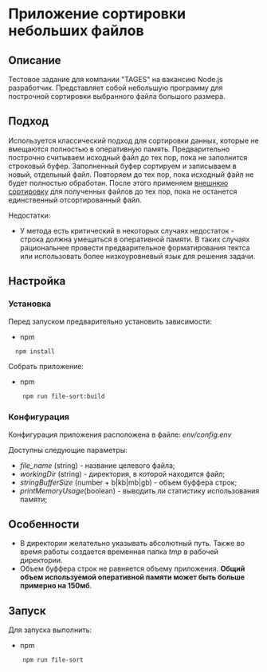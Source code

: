 # Приложение сортировки небольших файлов

## Описание

Тестовое задание для компании "TAGES" на вакансию Node.js разработчик. Представляет собой небольшую программу для построчной сортировки выбранного файла большого размера.

## Подход

Используется классический подход для сортировки данных, которые не вмещаются полностью в оперативную память. Предварительно построчно считываем исходный файл до тех пор, пока не заполнится строковый буфер. Заполненный буфер сортируем и записываем в новый, отдельный файл. Повторяем до тех пор, пока исходный файл не будет полностью обработан. После этого применяем [внешнюю сортировку](https://ru.wikipedia.org/wiki/%D0%92%D0%BD%D0%B5%D1%88%D0%BD%D1%8F%D1%8F_%D1%81%D0%BE%D1%80%D1%82%D0%B8%D1%80%D0%BE%D0%B2%D0%BA%D0%B0) для полученных файлов до тех пор, пока не останется единственный отсортированный файл.

Недостатки:

- У метода есть критический в некоторых случаях недостаток - строка должна умещаться в оперативной памяти. В таких случаях рациональнее провести предварительное форматирования тектса или использовать более низкоуровневый язык для решения задачи.

## Настройка

### Установка

Перед запуском предварительно установить зависимости:

- npm

```sh
  npm install
```

Собрать приложение:

- npm

```sh
    npm run file-sort:build
```

### Конфигурация

Конфигурация приложения расположена в файле:
_env/config.env_

Доступны следующие параметры:

- _file_name_ (string) - название целевого файла;
- _workingDir_ (string) - директория, в которой находится файл;
- _stringBufferSize_ (number + b|kb|mb|gb) - объем буффера строк;
- _printMemoryUsage_(boolean) - выводить ли статистику использования памяти;

## Особенности

- В директории желательно указывать абсолютный путь. Также во время работы создается временная папка _tmp_ в рабочей директории.
- Объем буффера строк не равняется объему приложения. **Общий объем используемой оперативной памяти может быть больше примерно на 150мб**.

## Запуск

Для запуска выполнить:

- npm

```sh
    npm run file-sort
```
